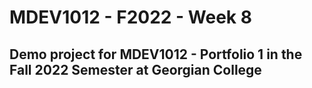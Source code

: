 # MDEV1012 - F2022 - Week 8

## Demo project for MDEV1012 - Portfolio 1 in the Fall 2022 Semester at Georgian College
